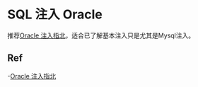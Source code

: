 # SQL 注入 Oracle

推荐[Oracle 注入指北](https://www.tr0y.wang/2019/04/16/Oracle%E6%B3%A8%E5%85%A5%E6%8C%87%E5%8C%97/)，适合已了解基本注入只是尤其是Mysql注入。

## Ref
-[Oracle 注入指北](https://www.tr0y.wang/2019/04/16/Oracle%E6%B3%A8%E5%85%A5%E6%8C%87%E5%8C%97/)
